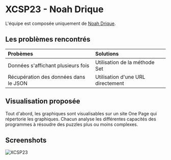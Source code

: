 # XCSP23 - Noah Drique

L'équipe est composée uniquement de [Noah Drique](https://www.github.com/nwyux).

## Les problèmes rencontrés

| Probèmes     | Solutions                |
| :----------------- | :------------------------- |
| Données s'affichant plusieurs fois | Utilisation de la méthode Set |
| Récupération des données dans le JSON | Utilisation d'une URL directement |

## Visualisation proposée

Tout d'abord, les graphiques sont visualisables sur un site One Page qui répertorie les graphiques. Chacun analyse les différentes capacités des programmes à résoudre des puzzles plus ou moins complexes.

## Screenshots

![XCSP23](https://via.placeholder.com/468x300?text=App+Screenshot+Here)